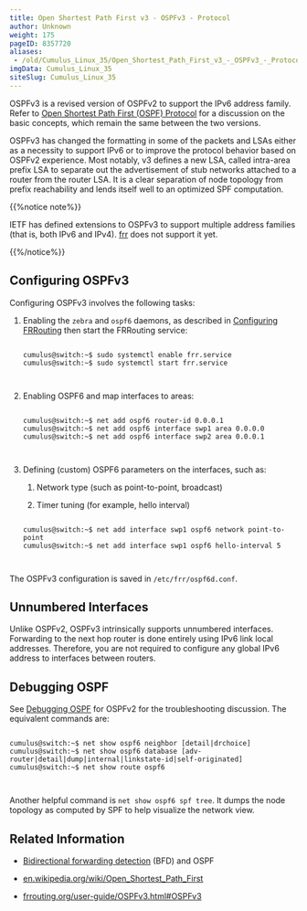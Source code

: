 ```yaml
---
title: Open Shortest Path First v3 - OSPFv3 - Protocol
author: Unknown
weight: 175
pageID: 8357720
aliases:
 - /old/Cumulus_Linux_35/Open_Shortest_Path_First_v3_-_OSPFv3_-_Protocol.html
imgData: Cumulus_Linux_35
siteSlug: Cumulus_Linux_35
---
```

OSPFv3 is a revised version of OSPFv2 to support the IPv6 address
family. Refer to [Open Shortest Path First (OSPF)
Protocol](/old/Cumulus_Linux_35/Open_Shortest_Path_First_-_OSPF_-_Protocol.html)
for a discussion on the basic concepts, which remain the same between
the two versions.

OSPFv3 has changed the formatting in some of the packets and LSAs either
as a necessity to support IPv6 or to improve the protocol behavior based
on OSPFv2 experience. Most notably, v3 defines a new LSA, called
intra-area prefix LSA to separate out the advertisement of stub networks
attached to a router from the router LSA. It is a clear separation of
node topology from prefix reachability and lends itself well to an
optimized SPF computation.

{{%notice note%}}

IETF has defined extensions to OSPFv3 to support multiple address
families (that is, both IPv6 and IPv4).
[frr](/old/Cumulus_Linux_35/FRRouting_Overview.html) does not support it
yet.

{{%/notice%}}

## Configuring OSPFv3

Configuring OSPFv3 involves the following tasks:

1.  Enabling the `zebra` and `ospf6` daemons, as described in
    [Configuring
    FRRouting](/old/Cumulus_Linux_35/Configuring_FRRouting.html) then
    start the FRRouting service:
    
    ``` 
                       
    cumulus@switch:~$ sudo systemctl enable frr.service
    cumulus@switch:~$ sudo systemctl start frr.service
       
        
    ```

2.  Enabling OSPF6 and map interfaces to areas:
    
    ``` 
                       
    cumulus@switch:~$ net add ospf6 router-id 0.0.0.1
    cumulus@switch:~$ net add ospf6 interface swp1 area 0.0.0.0
    cumulus@switch:~$ net add ospf6 interface swp2 area 0.0.0.1
       
        
    ```

3.  Defining (custom) OSPF6 parameters on the interfaces, such as:
    
    1.  Network type (such as point-to-point, broadcast)
    
    2.  Timer tuning (for example, hello interval)
    
    <!-- end list -->
    
    ``` 
                       
    cumulus@switch:~$ net add interface swp1 ospf6 network point-to-point
    cumulus@switch:~$ net add interface swp1 ospf6 hello-interval 5
       
        
    ```

The OSPFv3 configuration is saved in `/etc/frr/ospf6d.conf`.

## Unnumbered Interfaces

Unlike OSPFv2, OSPFv3 intrinsically supports unnumbered interfaces.
Forwarding to the next hop router is done entirely using IPv6 link local
addresses. Therefore, you are not required to configure any global IPv6
address to interfaces between routers.

## Debugging OSPF

See [Debugging
OSPF](/old/Cumulus_Linux_35/Open_Shortest_Path_First_-_OSPF_-_Protocol.html#src-8357718_OpenShortestPathFirst-OSPF-Protocol-ospf_debug)
for OSPFv2 for the troubleshooting discussion. The equivalent commands
are:

``` 
                   
cumulus@switch:~$ net show ospf6 neighbor [detail|drchoice]
cumulus@switch:~$ net show ospf6 database [adv-router|detail|dump|internal|linkstate-id|self-originated]
cumulus@switch:~$ net show route ospf6
   
    
```

Another helpful command is `net show ospf6 spf tree`. It dumps the node
topology as computed by SPF to help visualize the network view.

## Related Information

  - [Bidirectional forwarding
    detection](/old/Cumulus_Linux_35/Bidirectional_Forwarding_Detection_-_BFD.html)
    (BFD) and OSPF

  - [en.wikipedia.org/wiki/Open\_Shortest\_Path\_First](http://en.wikipedia.org/wiki/Open_Shortest_Path_First)

  - [frrouting.org/user-guide/OSPFv3.html\#OSPFv3](https://frrouting.org/user-guide/OSPFv3.html#OSPFv3)
